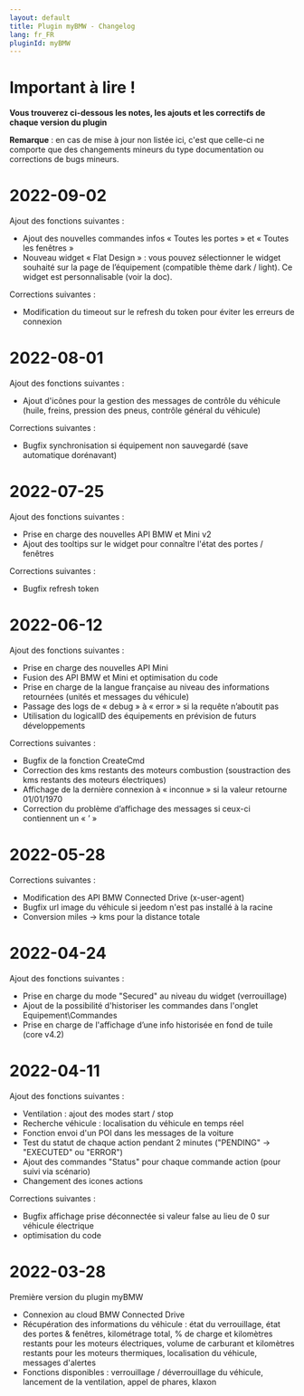 ```yaml
---
layout: default
title: Plugin myBMW - Changelog
lang: fr_FR
pluginId: myBMW
---
```


# Important à lire !

**Vous trouverez ci-dessous les notes, les ajouts et les correctifs de chaque version du plugin**

**Remarque** : en cas de mise à jour non listée ici, c'est que celle-ci ne comporte que des changements mineurs du type documentation ou corrections de bugs mineurs.


# 2022-09-02

Ajout des fonctions suivantes :
 - Ajout des nouvelles commandes infos « Toutes les portes » et « Toutes les fenêtres »
 - Nouveau widget « Flat Design » : vous pouvez sélectionner le widget souhaité sur la page de l’équipement (compatible thème dark / light). Ce widget est personnalisable (voir la doc).

Corrections suivantes :
 - Modification du timeout sur le refresh du token pour éviter les erreurs de connexion


# 2022-08-01

Ajout des fonctions suivantes :
 - Ajout d'icônes pour la gestion des messages de contrôle du véhicule (huile, freins, pression des pneus, contrôle général du véhicule)

Corrections suivantes :
 - Bugfix synchronisation si équipement non sauvegardé (save automatique dorénavant)


# 2022-07-25

Ajout des fonctions suivantes :
 - Prise en charge des nouvelles API BMW et Mini v2
 - Ajout des tooltips sur le widget pour connaître l'état des portes / fenêtres

Corrections suivantes :
 - Bugfix refresh token


# 2022-06-12

Ajout des fonctions suivantes :
 - Prise en charge des nouvelles API Mini
 - Fusion des API BMW et Mini et optimisation du code
 - Prise en charge de la langue française au niveau des informations retournées (unités et messages du véhicule)
 - Passage des logs de « debug » à « error » si la requête n’aboutit pas
 - Utilisation du logicalID des équipements en prévision de futurs développements

Corrections suivantes :
 - Bugfix de la fonction CreateCmd
 - Correction des kms restants des moteurs combustion (soustraction des kms restants des moteurs électriques)
 - Affichage de la dernière connexion à « inconnue » si la valeur retourne 01/01/1970
 - Correction du problème d’affichage des messages si ceux-ci contiennent un « ’ »


# 2022-05-28

Corrections suivantes :
 - Modification des API BMW Connected Drive (x-user-agent)
 - Bugfix url image du véhicule si jeedom n'est pas installé à la racine
 - Conversion miles -> kms pour la distance totale


# 2022-04-24

Ajout des fonctions suivantes :
 - Prise en charge du mode "Secured" au niveau du widget (verrouillage)
 - Ajout de la possibilité d'historiser les commandes dans l'onglet Equipement\Commandes
 - Prise en charge de l'affichage d’une info historisée en fond de tuile (core v4.2)
 

# 2022-04-11

Ajout des fonctions suivantes :
 - Ventilation : ajout des modes start / stop
 - Recherche véhicule : localisation du véhicule en temps réel
 - Fonction envoi d'un POI dans les messages de la voiture
 - Test du statut de chaque action pendant 2 minutes ("PENDING" -> "EXECUTED" ou "ERROR") 
 - Ajout des commandes "Status" pour chaque commande action (pour suivi via scénario)
 - Changement des icones actions
 
Corrections suivantes :
 - Bugfix affichage prise déconnectée si valeur false au lieu de 0 sur véhicule électrique
 - optimisation du code


# 2022-03-28

Première version du plugin myBMW
 - Connexion au cloud BMW Connected Drive
 - Récupération des informations du véhicule : état du verrouillage, état des portes & fenêtres, kilométrage total, % de charge et kilomètres restants pour les moteurs électriques, volume de carburant et kilomètres restants pour les moteurs thermiques, localisation du véhicule, messages d'alertes
 - Fonctions disponibles : verrouillage / déverrouillage du véhicule, lancement de la ventilation, appel de phares, klaxon
  